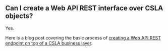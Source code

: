 ## Can I create a Web API REST interface over CSLA objects?

Yes.

Here is a blog post covering the basic process of [creating a Web API REST endpoint on top of a CSLA business layer](http://www.lhotka.net/weblog/SimpleServiceImplementationWithCSLANET.aspx).